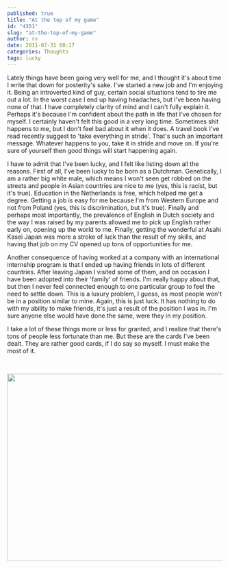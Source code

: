 ```yaml
---
published: true
title: "At the top of my game"
id: "4351"
slug: "at-the-top-of-my-game"
author: rv
date: 2011-07-31 00:17
categories: Thoughts
tags: lucky
---
```

Lately things have been going very well for me, and I thought it's about time I write that down for posterity's sake. I've started a new job and I'm enjoying it. Being an introverted kind of guy, certain social situations tend to tire me out a lot. In the worst case I end up having headaches, but I've been having none of that. I have completely clarity of mind and I can't fully explain it. Perhaps it's because I'm confident about the path in life that I've chosen for myself. I certainly haven't felt this good in a very long time. Sometimes shit happens to me, but I don't feel bad about it when it does. A travel book I've read recently suggest to 'take everything in stride'. That's such an important message. Whatever happens to you, take it in stride and move on. If you're sure of yourself then good things will start happening again.

I have to admit that I've been lucky, and I felt like listing down all the reasons. First of all, I've been lucky to be born as a Dutchman. Genetically, I am a rather big white male, which means I won't seen get robbed on the streets and people in Asian countries are nice to me (yes, this is racist, but it's true). Education in the Netherlands is free, which helped me get a degree. Getting a job is easy for me because I'm from Western Europe and not from Poland (yes, this is discrimination, but it's true). Finally and perhaps most importantly, the prevalence of English in Dutch society and the way I was raised by my parents allowed me to pick up English rather early on, opening up the world to me. Finally, getting the wonderful at Asahi Kasei Japan was more a stroke of luck than the result of my skills, and having that job on my CV opened up tons of opportunities for me.

Another consequence of having worked at a company with an international internship program is that I ended up having friends in lots of different countries. After leaving Japan I visited some of them, and on occasion I have been adopted into their 'family' of friends. I'm really happy about that, but then I never feel connected enough to one particular group to feel the need to settle down. This is a luxury problem, I guess, as most people won't be in a position similar to mine. Again, this is just luck. It has nothing to do with my ability to make friends, it's just a result of the position I was in. I'm sure anyone else would have done the same, were they in my position.

I take a lot of these things more or less for granted, and I realize that there's tons of people less fortunate than me. But these are the cards I've been dealt. They are rather good cards, if I do say so myself. I must make the most of it.

&nbsp;

<a href="https://s3.amazonaws.com/cfwblog/uploads/2011/07/IMG_1444.jpg"><img class="aligncenter size-full wp-image-4353" title="IMG_1444sml" src="https://s3.amazonaws.com/cfwblog/uploads/2011/07/IMG_1444sml.jpg" alt="" width="600" height="437" /></a><a href="https://s3.amazonaws.com/cfwblog/uploads/2011/07/IMG_1444.jpg">
</a>

&nbsp;